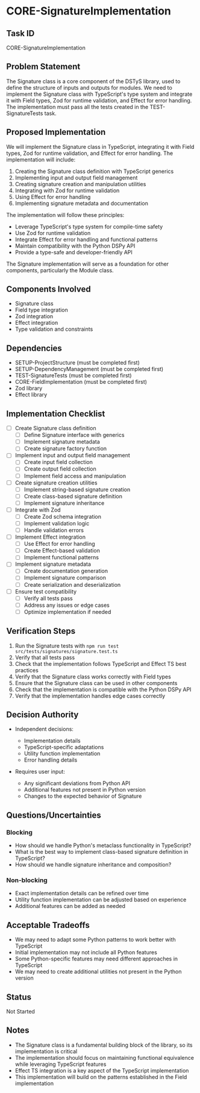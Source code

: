 # CORE-SignatureImplementation

## Task ID
CORE-SignatureImplementation

## Problem Statement
The Signature class is a core component of the DSTyS library, used to define the structure of inputs and outputs for modules. We need to implement the Signature class with TypeScript's type system and integrate it with Field types, Zod for runtime validation, and Effect for error handling. The implementation must pass all the tests created in the TEST-SignatureTests task.

## Proposed Implementation
We will implement the Signature class in TypeScript, integrating it with Field types, Zod for runtime validation, and Effect for error handling. The implementation will include:

1. Creating the Signature class definition with TypeScript generics
2. Implementing input and output field management
3. Creating signature creation and manipulation utilities
4. Integrating with Zod for runtime validation
5. Using Effect for error handling
6. Implementing signature metadata and documentation

The implementation will follow these principles:
- Leverage TypeScript's type system for compile-time safety
- Use Zod for runtime validation
- Integrate Effect for error handling and functional patterns
- Maintain compatibility with the Python DSPy API
- Provide a type-safe and developer-friendly API

The Signature implementation will serve as a foundation for other components, particularly the Module class.

## Components Involved
- Signature class
- Field type integration
- Zod integration
- Effect integration
- Type validation and constraints

## Dependencies
- SETUP-ProjectStructure (must be completed first)
- SETUP-DependencyManagement (must be completed first)
- TEST-SignatureTests (must be completed first)
- CORE-FieldImplementation (must be completed first)
- Zod library
- Effect library

## Implementation Checklist
- [ ] Create Signature class definition
  - [ ] Define Signature interface with generics
  - [ ] Implement signature metadata
  - [ ] Create signature factory function
- [ ] Implement input and output field management
  - [ ] Create input field collection
  - [ ] Create output field collection
  - [ ] Implement field access and manipulation
- [ ] Create signature creation utilities
  - [ ] Implement string-based signature creation
  - [ ] Create class-based signature definition
  - [ ] Implement signature inheritance
- [ ] Integrate with Zod
  - [ ] Create Zod schema integration
  - [ ] Implement validation logic
  - [ ] Handle validation errors
- [ ] Implement Effect integration
  - [ ] Use Effect for error handling
  - [ ] Create Effect-based validation
  - [ ] Implement functional patterns
- [ ] Implement signature metadata
  - [ ] Create documentation generation
  - [ ] Implement signature comparison
  - [ ] Create serialization and deserialization
- [ ] Ensure test compatibility
  - [ ] Verify all tests pass
  - [ ] Address any issues or edge cases
  - [ ] Optimize implementation if needed

## Verification Steps
1. Run the Signature tests with `npm run test src/tests/signatures/signature.test.ts`
2. Verify that all tests pass
3. Check that the implementation follows TypeScript and Effect TS best practices
4. Verify that the Signature class works correctly with Field types
5. Ensure that the Signature class can be used in other components
6. Check that the implementation is compatible with the Python DSPy API
7. Verify that the implementation handles edge cases correctly

## Decision Authority
- Independent decisions:
  - Implementation details
  - TypeScript-specific adaptations
  - Utility function implementation
  - Error handling details

- Requires user input:
  - Any significant deviations from Python API
  - Additional features not present in Python version
  - Changes to the expected behavior of Signature

## Questions/Uncertainties

### Blocking
- How should we handle Python's metaclass functionality in TypeScript?
- What is the best way to implement class-based signature definition in TypeScript?
- How should we handle signature inheritance and composition?

### Non-blocking
- Exact implementation details can be refined over time
- Utility function implementation can be adjusted based on experience
- Additional features can be added as needed

## Acceptable Tradeoffs
- We may need to adapt some Python patterns to work better with TypeScript
- Initial implementation may not include all Python features
- Some Python-specific features may need different approaches in TypeScript
- We may need to create additional utilities not present in the Python version

## Status
Not Started

## Notes
- The Signature class is a fundamental building block of the library, so its implementation is critical
- The implementation should focus on maintaining functional equivalence while leveraging TypeScript features
- Effect TS integration is a key aspect of the TypeScript implementation
- This implementation will build on the patterns established in the Field implementation
